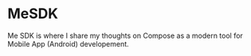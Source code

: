 # MeSDK
Me SDK is where I share my thoughts on Compose as a modern tool for Mobile App (Android) developement.
